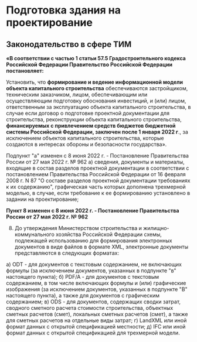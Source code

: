 # Подготовка здания на проектирование
## Законодательство в сфере ТИМ

**«В соответствии с частью 1 статьи 57.5 Градостроительного кодекса Российской Федерации Правительство Российской Федерации постановляет:**

Установить, что **формирование и ведение информационной модели объекта капитального строительства** обеспечиваются застройщиком, техническим заказчиком, лицом, обеспечивающим или осуществляющим подготовку обоснования инвестиций, и (или) лицом, ответственным за эксплуатацию объекта капитального строительства, в случае если договор о подготовке проектной документации для строительства, реконструкции объекта капитального строительства, **финансируемых с привлечением средств бюджетов бюджетной системы Российской Федерации, заключен после 1 января 2022 г**., за исключением объектов капитального строительства, которые создаются в интересах обороны и безопасности государства».

Подпункт "а" изменен с 8 июня 2022 г. - Постановление Правительства России от 27 мая 2022 г. № 962 а) сведения, документы и материалы, входящие в состав разделов проектной документации в соответствии с постановлением Правительства Российской Федерации от 16 февраля 2008 г. N 87 "O составе разделов проектной документации требованиях к их содержанию", графическая часть которых дополнена трехмерной моделью, в случае, если требование к ее формированию установлено в задании на проектирование;

**Пункт 8 изменен с 8 июня 2022 г. - Постановление Правительства России от 27 мая 2022 г. № 962**

8. До утверждения Министерством строительства и жилищно-коммунального хозяйства Российской Федерации схемы, подлежащей использованию для формирования электронных документов в виде файлов в формате XML, электронные документы представляются в следующих форматах:

a) ODT - для документов с текстовым содержанием, не включающих формулы (за исключением документов, указанных в подпункте "в" настоящего пункта);
б) PDF/A - для документов с текстовым содержанием, в том числе включающих формулы и (или) графические изображения (за исключением документов, указанных в подпункте "В" настоящего пункта), а также для документов с графическим содержанием;
в) ODS - для документов, содержащих сводки затрат, сводного сметного расчета стоимости строительства, объектных сметных расчетов (смет), локальных сметных расчетов (смет), а также для сметных расчетов на отдельные виды затрат;
г) LandXML или иной формат данных с открытой спецификацией местности;
д) IFC или иной формат данных с открытой спецификацией для трехмерной модели.